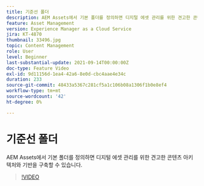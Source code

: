 ```yaml
---
title: 기준선 폴더
description: AEM Assets에서 기본 폴더를 정의하면 디지털 에셋 관리를 위한 견고한 콘텐츠 아키텍처와 기반을 구축할 수 있습니다.
feature: Asset Management
version: Experience Manager as a Cloud Service
jira: KT-4870
thumbnail: 33496.jpg
topic: Content Management
role: User
level: Beginner
last-substantial-update: 2021-09-14T00:00:00Z
doc-type: Feature Video
exl-id: 9d11156d-1ea4-42a6-8e0d-cbc4aae4e34c
duration: 233
source-git-commit: 48433a5367c281cf5a1c106b08a1306f1b0e8ef4
workflow-type: tm+mt
source-wordcount: '42'
ht-degree: 0%

---
```


# 기준선 폴더

AEM Assets에서 기본 폴더를 정의하면 디지털 에셋 관리를 위한 견고한 콘텐츠 아키텍처와 기반을 구축할 수 있습니다.

>[!VIDEO](https://video.tv.adobe.com/v/33496?quality=12&learn=on)
